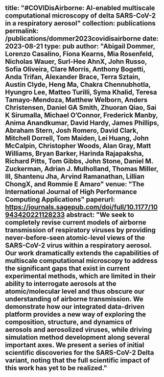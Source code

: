 title: "#COVIDisAirborne: AI-enabled multiscale computational microscopy of delta SARS-CoV-2 in a respiratory aerosol"
collection: publications
permalink: /publications/dommer2023covidisairborne
date: 2023-08-21
type: pub
author: "Abigail Dommer, Lorenzo Casalino, Fiona Kearns, Mia Rosenfeld, Nicholas Wauer, Surl-Hee AhnX, John Russo, Sofia Oliveira, Clare Morris, Anthony Bogetti, Anda Trifan, Alexander Brace, Terra Sztain, Austin Clyde, Heng Ma, Chakra Chennubhotla, Hyungro Lee, Matteo Turilli, Syma Khalid, Teresa Tamayo-Mendoza, Matthew Welborn, Anders Christensen, Daniel GA Smith, Zhuoran Qiao, Sai K Sirumalla, Michael O’Connor, Frederick Manby, Anima Anandkumar, David Hardy, James Phillips, Abraham Stern, Josh Romero, David Clark, Mitchell Dorrell, Tom Maiden, Lei Huang, John McCalpin, Christopher Woods, Alan Gray, Matt Williams, Bryan Barker, Harinda Rajapaksha, Richard Pitts, Tom Gibbs, John Stone, Daniel M. Zuckerman, Adrian J. Mulholland, Thomas Miller, III, Shantenu Jha, Arvind Ramanathan, Lillian ChongX, and Rommie E Amaro"
venue: "The International Journal of High Performance Computing Applications"
paperurl: https://journals.sagepub.com/doi/full/10.1177/10943420221128233
abstract: "We seek to completely revise current models of airborne transmission of respiratory viruses by providing never-before-seen atomic-level views of the SARS-CoV-2 virus within a respiratory aerosol. Our work dramatically extends the capabilities of multiscale computational microscopy to address the significant gaps that exist in current experimental methods, which are limited in their ability to interrogate aerosols at the atomic/molecular level and thus obscure our understanding of airborne transmission. We demonstrate how our integrated data-driven platform provides a new way of exploring the composition, structure, and dynamics of aerosols and aerosolized viruses, while driving simulation method development along several important axes. We present a series of initial scientific discoveries for the SARS-CoV-2 Delta variant, noting that the full scientific impact of this work has yet to be realized."
---